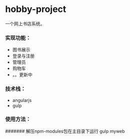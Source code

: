 # hobby-project
一个网上书店系统。
### 实现功能： 
*  图书展示
*  登录与注册
*  管理员
*  购物车
*  。。更新中
### 技术栈：
*  angularjs
*  gulp
### 使用方法：
####### 解压npm-modules包在主目录下运行
    gulp myweb
  
